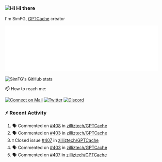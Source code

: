 ### <img src='https://qpluspicture.oss-cn-beijing.aliyuncs.com/6LjjQA/Hi.gif' alt='Hi' width="24"/> Hi there

I'm SimFG, [GPTCache](https://github.com/zilliztech/GPTCache) creator

![Metrics 👋](/metrics.plugin.followup.user.svg)

![SimFG's GitHub stats](https://github-readme-stats.vercel.app/api?username=SimFG&show_icons=true&theme=radical&count_private=true)

📫 How to reach me:

[![Connect on Mail](https://img.shields.io/badge/Ask%20me-anything-1abc9c.svg)](mailto:1142838399@qq.com)
[![Twitter](https://img.shields.io/twitter/follow/FogSim?style=social)](https://twitter.com/FogSim)
[![Discord](https://img.shields.io/discord/1092648432495251507?label=Discord&logo=discord)](https://discord.gg/Q8C6WEjSWV)

### :zap: Recent Activity

<!--START_SECTION:activity-->
1. 🗣 Commented on [#408](https://github.com/zilliztech/GPTCache/issues/408) in [zilliztech/GPTCache](https://github.com/zilliztech/GPTCache)
2. 🗣 Commented on [#403](https://github.com/zilliztech/GPTCache/issues/403) in [zilliztech/GPTCache](https://github.com/zilliztech/GPTCache)
3. ❗️ Closed issue [#407](https://github.com/zilliztech/GPTCache/issues/407) in [zilliztech/GPTCache](https://github.com/zilliztech/GPTCache)
4. 🗣 Commented on [#403](https://github.com/zilliztech/GPTCache/issues/403) in [zilliztech/GPTCache](https://github.com/zilliztech/GPTCache)
5. 🗣 Commented on [#407](https://github.com/zilliztech/GPTCache/issues/407) in [zilliztech/GPTCache](https://github.com/zilliztech/GPTCache)
<!--END_SECTION:activity-->

